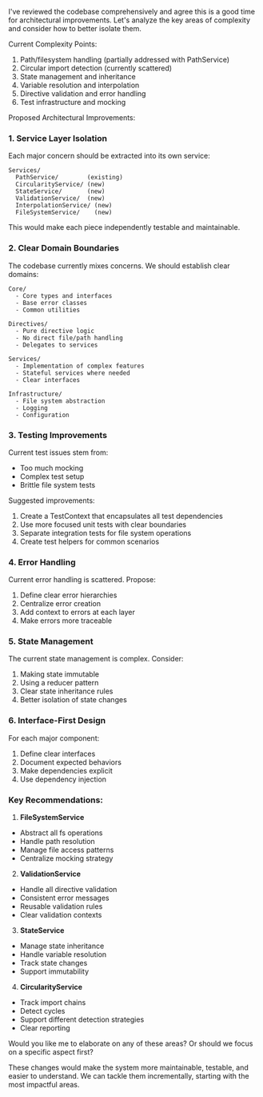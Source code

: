 I've reviewed the codebase comprehensively and agree this is a good time for architectural improvements. Let's analyze the key areas of complexity and consider how to better isolate them.

Current Complexity Points:
1. Path/filesystem handling (partially addressed with PathService)
2. Circular import detection (currently scattered)
3. State management and inheritance
4. Variable resolution and interpolation
5. Directive validation and error handling
6. Test infrastructure and mocking

Proposed Architectural Improvements:

### 1. Service Layer Isolation

Each major concern should be extracted into its own service:

```
Services/
  PathService/        (existing)
  CircularityService/ (new)
  StateService/       (new)
  ValidationService/  (new)
  InterpolationService/ (new)
  FileSystemService/    (new)
```

This would make each piece independently testable and maintainable.

### 2. Clear Domain Boundaries

The codebase currently mixes concerns. We should establish clear domains:

```
Core/
  - Core types and interfaces
  - Base error classes
  - Common utilities

Directives/
  - Pure directive logic
  - No direct file/path handling
  - Delegates to services

Services/
  - Implementation of complex features
  - Stateful services where needed
  - Clear interfaces

Infrastructure/
  - File system abstraction
  - Logging
  - Configuration
```

### 3. Testing Improvements

Current test issues stem from:
- Too much mocking
- Complex test setup
- Brittle file system tests

Suggested improvements:
1. Create a TestContext that encapsulates all test dependencies
2. Use more focused unit tests with clear boundaries
3. Separate integration tests for file system operations
4. Create test helpers for common scenarios

### 4. Error Handling

Current error handling is scattered. Propose:
1. Define clear error hierarchies
2. Centralize error creation
3. Add context to errors at each layer
4. Make errors more traceable

### 5. State Management

The current state management is complex. Consider:
1. Making state immutable
2. Using a reducer pattern
3. Clear state inheritance rules
4. Better isolation of state changes

### 6. Interface-First Design

For each major component:
1. Define clear interfaces
2. Document expected behaviors
3. Make dependencies explicit
4. Use dependency injection

### Key Recommendations:

1. **FileSystemService**
- Abstract all fs operations
- Handle path resolution
- Manage file access patterns
- Centralize mocking strategy

2. **ValidationService**
- Handle all directive validation
- Consistent error messages
- Reusable validation rules
- Clear validation contexts

3. **StateService**
- Manage state inheritance
- Handle variable resolution
- Track state changes
- Support immutability

4. **CircularityService**
- Track import chains
- Detect cycles
- Support different detection strategies
- Clear reporting

Would you like me to elaborate on any of these areas? Or should we focus on a specific aspect first?

These changes would make the system more maintainable, testable, and easier to understand. We can tackle them incrementally, starting with the most impactful areas.
